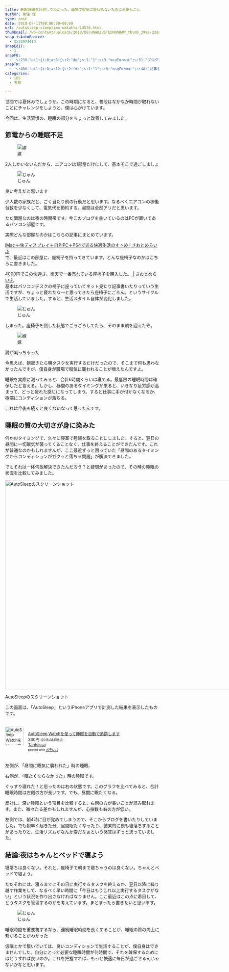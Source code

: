 ```yaml
---
title: 睡眠時間を計測してわかった、職場で眠気に襲われないために必要なこと
author: 魚住 惇
type: post
date: 2018-08-11T08:00:00+00:00
url: /autosleep-sleeptime-wakatta-14570.html
thumbnail: /wp-content/uploads/2018/08/UNADJUSTEDNONRAW_thumb_399e-320x180.jpg
snap_isAutoPosted:
  - 1533974410
snapEdIT:
  - 1
snapFB:
  - 's:238:"a:1:{i:0;a:8:{s:2:"do";s:1:"1";s:9:"msgFormat";s:51:"ブログを更新しました！%TITLE% %SITENAME%";s:8:"postType";s:1:"A";s:9:"isAutoImg";s:1:"A";s:8:"imgToUse";s:0:"";s:9:"isAutoURL";s:1:"A";s:8:"urlToUse";s:0:"";s:4:"doFB";i:0;}}";'
snapTW:
  - 's:406:"a:1:{i:0;a:12:{s:2:"do";s:1:"1";s:9:"msgFormat";s:40:"記事を書きました: %TITLE%  %URL%";s:8:"attchImg";s:1:"1";s:9:"isAutoImg";s:1:"A";s:8:"imgToUse";s:0:"";s:9:"isAutoURL";s:1:"A";s:8:"urlToUse";s:0:"";s:4:"doTW";i:0;s:8:"isPosted";s:1:"1";s:4:"pgID";s:19:"1028189318928457728";s:7:"postURL";s:56:"https://twitter.com/jun3010me/status/1028189318928457728";s:5:"pDate";s:19:"2018-08-11 08:00:11";}}";'
categories:
  - iOS
  - 考察

---
```

世間では夏休みでしょうか。この時期になると、普段はなかなか時間が取れないことにチャレンジをしようと、僕は心がけています。

今回は、生活習慣の、睡眠の部分をちょっと改善してみました。

## 節電からの睡眠不足

<div class="voice">
  <figure class="voice-img-right"> <img decoding="async" src="http://192.168.11.200:8000/files/yomes.jpg" alt="嫁" /><figcaption class="voice-img-description">嫁</figcaption></figure> 
  
  <div class="voice-text-left">
    <p class="voice-text">
      2人しかいないんだから、エアコンは1部屋だけにして、基本そこで過ごしましょ
    </p>
  </div>
</div>

<div class="voice">
  <figure class="voice-img-left"> <img decoding="async" src="http://192.168.11.200:8000/files/juns.jpg" alt="じゅん" /><figcaption class="voice-img-description">じゅん</figcaption></figure> 
  
  <div class="voice-text-right">
    <p class="voice-text">
      良い考えだと思います
    </p>
  </div>
</div>

少人数の家族だと、ごく当たり前の行動だと思います。なるべくエアコンの稼働台数を少なくして、電気代を節約する。昼間は全然アリだと思います。

ただ問題なのは夜の時間帯です。今このブログを書いているのはPCが置いてあるパソコン部屋です。

実際どんな部屋なのかはこちらの記事にまとめています。

<a href="http://192.168.11.200:8000/pcspace2018-13424.html" target="_blank">iMac＋4kディスプレイ＋自作PC＋PS4で送る快適生活のすゝめ | さおとめらいふ</a>  
で、最近はこの部屋に、座椅子を持ってきています。どんな座椅子なのかはこちらに書きました。

<a href="http://192.168.11.200:8000/zaisu-4000-13295.html" target="_blank">4000円でこの快適さ。楽天で一番売れている座椅子を購入した。 | さおとめらいふ</a>  
基本はパソコンデスクの椅子に座っていてネット見たり記事書いたりっていう生活ですが、ちょっと疲れたな〜と思ってきたら座椅子にごろん。というサイクルで生活していました。すると、生活スタイル自体が変化しました。

<div class="voice">
  <figure class="voice-img-left"> <img decoding="async" src="http://192.168.11.200:8000/files/juns.jpg" alt="じゅん" /><figcaption class="voice-img-description">じゅん</figcaption></figure> 
  
  <div class="voice-text-right">
    <p class="voice-text">
      しまった。座椅子を倒した状態でごろごろしてたら、そのまま朝を迎えたぞ。
    </p>
  </div>
</div>

<div class="voice">
  <figure class="voice-img-right"> <img decoding="async" src="http://192.168.11.200:8000/files/yomes.jpg" alt="嫁" /><figcaption class="voice-img-description">嫁</figcaption></figure> 
  
  <div class="voice-text-left">
    <p class="voice-text">
      肩が凝っちゃった
    </p>
  </div>
</div>

今思えば、朝起きたら朝タスクを実行するだけだったので、そこまで何も思わなかったんですが、僕自身が職場で眠気に襲われることが増えたんですよ。

睡眠を実際に測ってみると、合計6時間くらいは寝てる。最低限の睡眠時間は確保したと言える。しかし、昼間のあるタイミングが来ると、いきなり疲労感が高まって、どっと疲れた感じになってしまう。すると仕事に手が付かなくなるか、極端にコンディションが落ちる。

これは今後も続くと良くないなって思ったんです。

## 睡眠の質の大切さが身に染みた

何かのタイミングで、久々に寝室で睡眠を取ることにしました。すると、翌日の昼間に一切眠気が襲ってくることなく、仕事を終えることができたんです。これが普通なのかもしれませんが、ここ最近ずっと困っていた「昼間のあるタイミングからコンディションがガクッと落ちる問題」が解決できました。

でもそれは一体何故解決できたんだろう？と疑問があったので、その時の睡眠の状況を比較してみました。

<div id="attachment_14569" style="width: 1162px" class="wp-caption alignnone">
  <img aria-describedby="caption-attachment-14569" decoding="async" loading="lazy" class="alignnone size-full wp-image-14569" src="/wp-content/uploads/2018/08/UNADJUSTEDNONRAW_thumb_399e-1.jpg" alt="AutoSleepのスクリーンショット" width="1152" height="682"  sizes="(max-width: 1152px) 100vw, 1152px" />
  
  <p id="caption-attachment-14569" class="wp-caption-text">
    AutoSleepのスクリーンショット
  </p>
</div>

この画面は、「AutoSleep」というiPhoneアプリで計測した結果を表示したものです。

<div class="pochireba" style="text-align:left;font-size:small;padding:20px 0;zoom: 1;overflow: hidden;">
  <a href="https://itunes.apple.com/jp/app/autosleep-watch%E3%82%92%E4%BD%BF%E3%81%A3%E3%81%A6%E7%9D%A1%E7%9C%A0%E3%82%92%E8%87%AA%E5%8B%95%E3%81%A7%E8%BF%BD%E8%B7%A1%E3%81%97%E3%81%BE%E3%81%99/id1164801111?mt=8&#038;uo=4&#038;at=11l7gE" target="_blank" ><img decoding="async" loading="lazy" src="https://is5-ssl.mzstatic.com/image/thumb/Purple128/v4/45/84/17/4584176e-bbce-dc91-e75c-6507fe2d9c47/source/60x60bb.jpg" alt="AutoSleep Watchを使って睡眠を自動で追跡します" width="60" height="60" style="float:left;margin:0 15px 0 0;width:60px;height:60px;" class="pochi_img" /></a></p> 
  
  <div class="pochi_info" style="text-align:left;zoom: 1;overflow: hidden;">
    <div class="pochi_name">
      <a href="https://itunes.apple.com/jp/app/autosleep-watch%E3%82%92%E4%BD%BF%E3%81%A3%E3%81%A6%E7%9D%A1%E7%9C%A0%E3%82%92%E8%87%AA%E5%8B%95%E3%81%A7%E8%BF%BD%E8%B7%A1%E3%81%97%E3%81%BE%E3%81%99/id1164801111?mt=8&#038;uo=4&#038;at=11l7gE" target="_blank" >AutoSleep Watchを使って睡眠を自動で追跡します</a>
    </div>
    <div class="pochi_price" style="display:inline;">
      360円
    </div>
    <div class="pochi_time" style="font-size:x-small;display:inline;">
      (2018.08.11時点)
    </div>
    <div class="pochi_seller">
      <a href="https://itunes.apple.com/jp/developer/tantsissa/id861650887?uo=4&#038;at=11l7gE" target="_blank" >Tantsissa</a>
    </div>
    <div class="pochi_post" style="font-size:x-small;">
      posted with <a href="http://pochireba.com" rel="nofollow" target="_blank">ポチレバ</a>
    </div>
  </div>
  <div class="pochireba-footer" style="clear: left">
  </div>
</div>

左側が、「昼間に眠気に襲われた」時の睡眠、

右側が、「眠たくならなかった」時の睡眠です。

ぐっすり寝れた！と思ったのは右の状態です。このグラフを比べてみると、合計睡眠時間は左側の方が長いです。でも、昼間に眠たくなる。

反対に、深い睡眠という項目を比較すると、右側の方が長いことが読み取れます。また、微々たる差かもしれませんが、心拍数も右の方が低い。

左側では、朝4時に目が覚めてしまうので、そこからブログを書いたりしていました。でも朝早く起きた分、昼間眠たくなったり、結果的に夜も寝落ちすることがあったりと、生活リズムがなんか変だなぁという感覚はずっと思っていました。

## 結論:夜はちゃんとベッドで寝よう

寝落ちは良くない。それと、座椅子で朝まで寝ちゃうのは良くない。ちゃんとベッドで寝よう。

ただそれには、寝るまでにその日に実行するタスクを終えるか、翌日以降に繰り越す作業をして、なるべく早い時間に「今日はもうこれ以上実行するタスクがない」という状況を作り出さなければなりません。ここ最近はこの点に着目して、どうタスクを管理するのかを考えています。まとまったら書きたいと思います。

<div class="voice">
  <figure class="voice-img-left"> <img decoding="async" src="http://192.168.11.200:8000/files/juns.jpg" alt="じゅん" /><figcaption class="voice-img-description">じゅん</figcaption></figure> 
  
  <div class="voice-text-right">
    <p class="voice-text">
      睡眠時間を重要視するなら、連続睡眠時間を長くすることが、睡眠の質の向上に繋がることがわかった
    </p>
  </div>
</div>

仮眠とかで繋いでいては、良いコンディションで生活することが、僕自身はできませんでした。自分にとって必要な睡眠時間が何時間で、それを確保するためにはどうすれば良いのか。これを把握すれば、もっと快適に毎日が過ごせるんじゃないかなと思います。